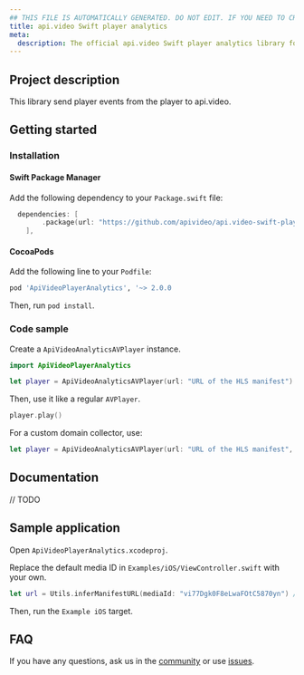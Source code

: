 ```yaml
---
## THIS FILE IS AUTOMATICALLY GENERATED. DO NOT EDIT. IF YOU NEED TO CHANGE THIS FILE,  CREATE A PR IN THE SOURCE REPOSITORY.
title: api.video Swift player analytics
meta:
  description: The official api.video Swift player analytics library for api.video. [api.video](https://api.video/) is the video infrastructure for product builders. Lightning fast video APIs for integrating, scaling, and managing on-demand & low latency live streaming features in your app.
---
```



## Project description

This library send player events from the player to api.video.

## Getting started

### Installation

#### Swift Package Manager

Add the following dependency to your `Package.swift` file:

```swift
  dependencies: [
        .package(url: "https://github.com/apivideo/api.video-swift-player-analytics.git", from: "2.0.0"),
    ],
```

#### CocoaPods

Add the following line to your `Podfile`:

```ruby
pod 'ApiVideoPlayerAnalytics', '~> 2.0.0
```

Then, run `pod install`.

### Code sample

Create a `ApiVideoAnalyticsAVPlayer` instance.

```swift
import ApiVideoPlayerAnalytics

let player = ApiVideoAnalyticsAVPlayer(url: "URL of the HLS manifest") // HLS manifest from api.video. Example: https://vod.api.video/vod/YOUR_VIDEO_ID/hls/manifest.m3u8
```

Then, use it like a regular `AVPlayer`.

```swift
player.play()
```

For a custom domain collector, use:

```swift
let player = ApiVideoAnalyticsAVPlayer(url: "URL of the HLS manifest", collectorUrl: "https://collector.mycustomdomain.com") // Register the player analytics listener so it sends player events to api.video.
```

## Documentation

// TODO

## Sample application

Open `ApiVideoPlayerAnalytics.xcodeproj`.

Replace the default media ID in `Examples/iOS/ViewController.swift` with your own.

```swift
let url = Utils.inferManifestURL(mediaId: "vi77Dgk0F8eLwaFOtC5870yn") // replace `vi77Dgk0F8eLwaFOtC5870yn` with your own media ID
```

Then, run the `Example iOS` target.

## FAQ

If you have any questions, ask us in the [community](https://community.api.video) or
use [issues](https://github.com/apivideo/api.video-swift-player-analytics/issues).
